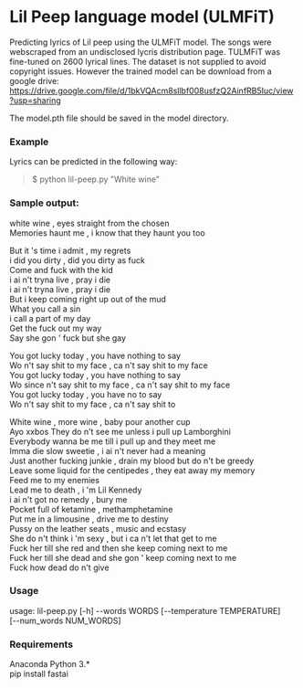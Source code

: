 # Lil Peep language model (ULMFiT)

Predicting lyrics of Lil peep using the ULMFiT model. The songs were webscraped from an undisclosed lycris distribution page. TULMFiT was fine-tuned on 2600 lyrical lines. The dataset is not supplied to avoid copyright issues. However the trained model can be download from a google drive:  
https://drive.google.com/file/d/1bkVQAcm8sllbf008usfzQ2AinfRB5Iuc/view?usp=sharing

The model.pth file should be saved in the model directory.

### Example
Lyrics can be predicted in the following way:  
>$ python lil-peep.py "White wine"

### Sample output:   
white wine , eyes straight from the chosen  
  Memories haunt me , i know that they haunt you too   
 
  But it 's time i admit , my regrets     
  i did you dirty , did you dirty as fuck   
  Come and fuck with the kid   
  i ai n't tryna live , pray i die    
  i ai n't tryna live , pray i die    
  But i keep coming right up out of the mud   
  What you call a sin   
  i call a part of my day   
  Get the fuck out my way   
  Say she gon ' fuck but she gay   
 
  You got lucky today , you have nothing to say    
  Wo n't say shit to my face , ca n't say shit to my face   
  You got lucky today , you have nothing to say   
  Wo since n't say shit to my face , ca n't say shit to my face    
  You got lucky today , you have no to say    
  Wo n't say shit to my face , ca n't say shit to   


White wine , more wine , baby pour another cup   
  Ayo xxbos They do n't see me unless i pull up Lamborghini    
  Everybody wanna be me till i pull up and they meet me   
  Imma die slow sweetie , i ai n't never had a meaning   
  Just another fucking junkie , drain my blood but do n't be greedy   
  Leave some liquid for the centipedes , they eat away my memory   
  Feed me to my enemies   
  Lead me to death , i 'm Lil Kennedy   
  i ai n't got no remedy , bury me   
  Pocket full of ketamine , methamphetamine   
  Put me in a limousine , drive me to destiny    
  Pussy on the leather seats , music and ecstasy   
  She do n't think i 'm sexy , but i ca n't let that get to me   
  Fuck her till she red and then she keep coming next to me   
  Fuck her till she dead and she gon ' keep coming next to me   
  Fuck how dead do n't give   


### Usage

usage: lil-peep.py [-h] --words WORDS [--temperature TEMPERATURE]  
                   [--num_words NUM_WORDS]    

### Requirements  
Anaconda Python 3.*  
pip install fastai
